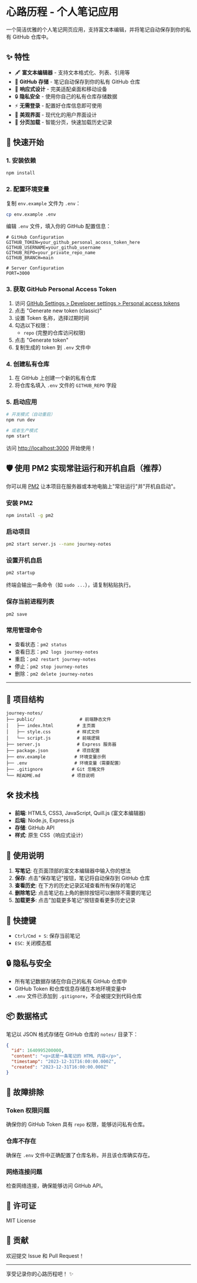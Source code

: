 # 心路历程 - 个人笔记应用

一个简洁优雅的个人笔记网页应用，支持富文本编辑，并将笔记自动保存到你的私有 GitHub 仓库中。

## ✨ 特性

- 🖋️ **富文本编辑器** - 支持文本格式化、列表、引用等
- 💾 **GitHub 存储** - 笔记自动保存到你的私有 GitHub 仓库
- 📱 **响应式设计** - 完美适配桌面和移动设备
- 🔒 **隐私安全** - 使用你自己的私有仓库存储数据
- ⚡ **无需登录** - 配置好仓库信息即可使用
- 🎨 **美观界面** - 现代化的用户界面设计
- 📄 **分页加载** - 智能分页，快速加载历史记录

## 🚀 快速开始

### 1. 安装依赖

```bash
npm install
```

### 2. 配置环境变量

复制 `env.example` 文件为 `.env`：

```bash
cp env.example .env
```

编辑 `.env` 文件，填入你的 GitHub 配置信息：

```env
# GitHub Configuration
GITHUB_TOKEN=your_github_personal_access_token_here
GITHUB_USERNAME=your_github_username
GITHUB_REPO=your_private_repo_name
GITHUB_BRANCH=main

# Server Configuration
PORT=3000
```

### 3. 获取 GitHub Personal Access Token

1. 访问 [GitHub Settings > Developer settings > Personal access tokens](https://github.com/settings/tokens)
2. 点击 "Generate new token (classic)"
3. 设置 Token 名称，选择过期时间
4. 勾选以下权限：
   - `repo` (完整的仓库访问权限)
5. 点击 "Generate token"
6. 复制生成的 token 到 `.env` 文件中

### 4. 创建私有仓库

1. 在 GitHub 上创建一个新的私有仓库
2. 将仓库名填入 `.env` 文件的 `GITHUB_REPO` 字段

### 5. 启动应用

```bash
# 开发模式（自动重启）
npm run dev

# 或者生产模式
npm start
```

访问 [http://localhost:3000](http://localhost:3000) 开始使用！

## 🛡️ 使用 PM2 实现常驻运行和开机自启（推荐）

你可以用 [PM2](https://pm2.keymetrics.io/) 让本项目在服务器或本地电脑上"常驻运行"并"开机自启动"。

### 安装 PM2

```bash
npm install -g pm2
```

### 启动项目

```bash
pm2 start server.js --name journey-notes
```

### 设置开机自启

```bash
pm2 startup
```
终端会输出一条命令（如 `sudo ...`），请复制粘贴执行。

### 保存当前进程列表

```bash
pm2 save
```

### 常用管理命令

- 查看状态：`pm2 status`
- 查看日志：`pm2 logs journey-notes`
- 重启：`pm2 restart journey-notes`
- 停止：`pm2 stop journey-notes`
- 删除：`pm2 delete journey-notes`

---

## 📁 项目结构

```
journey-notes/
├── public/                 # 前端静态文件
│   ├── index.html         # 主页面
│   ├── style.css          # 样式文件
│   └── script.js          # 前端逻辑
├── server.js              # Express 服务器
├── package.json           # 项目配置
├── env.example           # 环境变量示例
├── .env                  # 环境变量（需要配置）
├── .gitignore           # Git 忽略文件
└── README.md            # 项目说明
```

## 🛠️ 技术栈

- **前端**: HTML5, CSS3, JavaScript, Quill.js (富文本编辑器)
- **后端**: Node.js, Express.js
- **存储**: GitHub API
- **样式**: 原生 CSS（响应式设计）

## 📝 使用说明

1. **写笔记**: 在页面顶部的富文本编辑器中输入你的想法
2. **保存**: 点击"保存笔记"按钮，笔记将自动保存到 GitHub 仓库
3. **查看历史**: 在下方的历史记录区域查看所有保存的笔记
4. **删除笔记**: 点击笔记右上角的删除按钮可以删除不需要的笔记
5. **加载更多**: 点击"加载更多笔记"按钮查看更多历史记录

## 🔑 快捷键

- `Ctrl/Cmd + S`: 保存当前笔记
- `ESC`: 关闭模态框

## 🔒 隐私与安全

- 所有笔记数据存储在你自己的私有 GitHub 仓库中
- GitHub Token 和仓库信息存储在本地环境变量中
- `.env` 文件已添加到 `.gitignore`，不会被提交到代码仓库

## 📦 数据格式

笔记以 JSON 格式存储在 GitHub 仓库的 `notes/` 目录下：

```json
{
  "id": 1640995200000,
  "content": "<p>这是一条笔记的 HTML 内容</p>",
  "timestamp": "2023-12-31T16:00:00.000Z",
  "created": "2023-12-31T16:00:00.000Z"
}
```

## 🛟 故障排除

### Token 权限问题
确保你的 GitHub Token 具有 `repo` 权限，能够访问私有仓库。

### 仓库不存在
确保在 `.env` 文件中正确配置了仓库名称，并且该仓库确实存在。

### 网络连接问题
检查网络连接，确保能够访问 GitHub API。

## 📄 许可证

MIT License

## 🤝 贡献

欢迎提交 Issue 和 Pull Request！

---

享受记录你的心路历程吧！ ✨ 